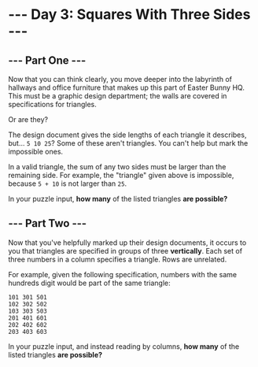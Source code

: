 # --- Day 3: Squares With Three Sides ---

## --- Part One ---

Now that you can think clearly, you move deeper into the labyrinth of hallways and office furniture that makes up this
part of Easter Bunny HQ. This must be a graphic design department; the walls are covered in specifications for
triangles.

Or are they?

The design document gives the side lengths of each triangle it describes, but... `5 10 25`? Some of these aren't
triangles. You can't help but mark the impossible ones.

In a valid triangle, the sum of any two sides must be larger than the remaining side. For example, the "triangle" given
above is impossible, because `5 + 10` is not larger than `25`.

In your puzzle input, **how many** of the listed triangles **are possible?**

## --- Part Two ---

Now that you've helpfully marked up their design documents, it occurs to you that triangles are specified in groups of
three **vertically**. Each set of three numbers in a column specifies a triangle. Rows are unrelated.

For example, given the following specification, numbers with the same hundreds digit would be part of the same triangle:

```
101 301 501
102 302 502
103 303 503
201 401 601
202 402 602
203 403 603
```

In your puzzle input, and instead reading by columns, **how many** of the listed triangles **are possible?**